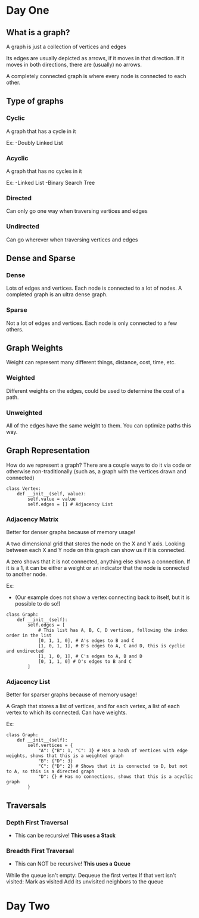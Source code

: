 # Day One

## What is a graph?
A graph is just a collection of vertices and edges

Its edges are usually depicted as arrows, if it moves in that direction. If it moves in both directions, there are (usually) no arrows.

A completely connected graph is where every node is connected to each other.

## Type of graphs

### Cyclic

A graph that has a cycle in it

Ex:
-Doubly Linked List

### Acyclic

A graph that has no cycles in it

Ex:
-Linked List
-Binary Search Tree

### Directed

Can only go one way when traversing vertices and edges

### Undirected

Can go wherever when traversing vertices and edges

## Dense and Sparse

### Dense
Lots of edges and vertices. Each node is connected to a lot of nodes. A completed graph is an ultra dense graph.

### Sparse
Not a lot of edges and vertices. Each node is only connected to a few others.

## Graph Weights

Weight can represent many different things, distance, cost, time, etc.

### Weighted

Different weights on the edges, could be used to determine the cost of a path.

### Unweighted

All of the edges have the same weight to them. You can optimize paths this way.

## Graph Representation

How do we represent a graph? There are a couple ways to do it via code or otherwise non-traditionally (such as, a graph with the vertices drawn and connected)

```
class Vertex:
    def __init__(self, value):
        self.value = value
        self.edges = [] # Adjacency List
```

### Adjacency Matrix

Better for denser graphs because of memory usage!

A two dimensional grid that stores the node on the X and Y axis. Looking between each X and Y node on this graph can show us if it is connected.

A zero shows that it is not connected, anything else shows a connection. If it is a 1, it can be either a weight or an indicator that the node is connected to another node.

Ex:
* (Our example does not show a vertex connecting back to itself, but it is possible to do so!) 
```
class Graph:
    def __init__(self):
        self.edges = [
            # This list has A, B, C, D vertices, following the index order in the list
            [0, 1, 1, 0], # A's edges to B and C
            [1, 0, 1, 1], # B's edges to A, C and D, this is cyclic and undirected
            [1, 1, 0, 1], # C's edges to A, B and D
            [0, 1, 1, 0] # D's edges to B and C
        ]
```

### Adjacency List

Better for sparser graphs because of memory usage! 

A Graph that stores a list of vertices, and for each vertex, a list of each vertex to which its connected. Can have weights.

Ex:
```
class Graph:
    def __init__(self):
        self.vertices = {
            "A": {"B": 1, "C": 3} # Has a hash of vertices with edge weights, shows that this is a weighted graph
            "B": {"D": 3}
            "C": {"D": 2} # Shows that it is connected to D, but not to A, so this is a directed graph
            "D": {} # Has no connections, shows that this is a acyclic graph
        }
```

## Traversals 

### Depth First Traversal
* This can be recursive!
**This uses a Stack**

### Breadth First Traversal
* This can NOT be recursive!
**This uses a Queue**

While the queue isn't empty:
    Dequeue the first vertex
    If that vert isn't visited:
        Mark as visited
        Add its unvisited neighbors to the queue

# Day Two